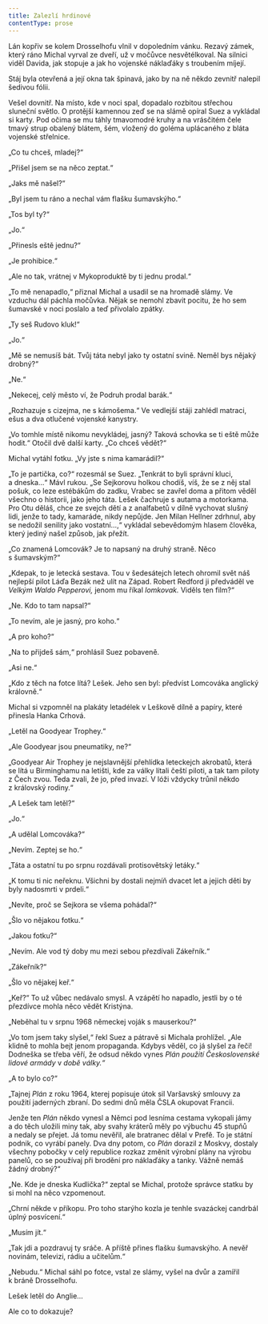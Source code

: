 ```yaml
---
title: Zalezlí hrdinové
contentType: prose
---
```


<section>

Lán kopřiv se kolem Drosselhofu vlnil v dopoledním vánku. Rezavý zámek, který ráno Michal vyrval ze dveří, už v močůvce nesvětélkoval. Na silnici viděl Davida, jak stopuje a jak ho vojenské náklaďáky s troubením míjejí.

Stáj byla otevřená a její okna tak špinavá, jako by na ně někdo zevnitř nalepil šedivou fólii.

Vešel dovnitř. Na místo, kde v noci spal, dopadalo rozbitou střechou sluneční světlo. O protější kamennou zeď se na slámě opíral Suez a vykládal si karty. Pod očima se mu táhly tmavomodré kruhy a na vrásčitém čele tmavý strup obalený blátem, šém, vložený do goléma uplácaného z bláta vojenské střelnice.

„Co tu chceš, mladej?“

„Přišel jsem se na něco zeptat.“

„Jaks mě našel?“

„Byl jsem tu ráno a nechal vám flašku šumavskýho.“

„Tos byl ty?“

„Jo.“

„Přinesls eště jednu?“

„Je prohibice.“

„Ale no tak, vrátnej v Mykoproduktě by ti jednu prodal.“

„To mě nenapadlo,“ přiznal Michal a usadil se na hromadě slámy. Ve vzduchu dál páchla močůvka. Nějak se nemohl zbavit pocitu, že ho sem šumavské v noci poslalo a teď přivolalo zpátky.

„Ty seš Rudovo kluk!“

„Jo.“

„Mě se nemusíš bát. Tvůj táta nebyl jako ty ostatní svině. Neměl bys nějaký drobný?“

„Ne.“

„Nekecej, celý město ví, že Podruh prodal barák.“

„Rozhazuje s cizejma, ne s kámošema.“ Ve vedlejší stáji zahlédl matraci, ešus a dva otlučené vojenské kanystry.

„Vo tomhle místě nikomu nevykládej, jasný? Taková schovka se ti eště může hodit.“ Otočil dvě další karty. „Co chceš vědět?“

Michal vytáhl fotku. „Vy jste s nima kamarádil?“

„To je partička, co?“ rozesmál se Suez. „Tenkrát to byli správní kluci, a dneska…“ Mávl rukou. „Se Sejkorovu holkou chodíš, víš, že se z něj stal pošuk, co leze estébákům do zadku, Vrabec se zavřel doma a přitom věděl všechno o historii, jako jeho táta. Lešek čachruje s autama a motorkama. Pro Otu děláš, chce ze svejch dětí a z analfabetů v dílně vychovat slušný lidi, jenže to tady, kamaráde, nikdy nepůjde. Jen Milan Hellner zdrhnul, aby se nedožil senility jako vostatní…,“ vykládal sebevědomým hlasem člověka, který jediný našel způsob, jak přežít.

„Co znamená Lomcovák? Je to napsaný na druhý straně. Něco s šumavským?“

„Kdepak, to je letecká sestava. Tou v šedesátejch letech ohromil svět náš nejlepší pilot Láďa Bezák než ulít na Západ. Robert Redford ji předváděl ve _Velkým Waldo Pepperovi,_ jenom mu říkal _lomkovak._ Viděls ten film?“

„Ne. Kdo to tam napsal?“

„To nevím, ale je jasný, pro koho.“

„A pro koho?“

„Na to přijdeš sám,“ prohlásil Suez pobaveně.

„Asi ne.“

„Kdo z těch na fotce lítá? Lešek. Jeho sen byl: předvíst Lomcováka anglický královně.“

Michal si vzpomněl na plakáty letadélek v Leškově dílně a papíry, které přinesla Hanka Crhová.

„Letěl na Goodyear Trophey.“

„Ale Goodyear jsou pneumatiky, ne?“

„Goodyear Air Trophey je nejslavnější přehlídka leteckejch akrobatů, která se lítá u Birminghamu na letišti, kde za války lítali čeští piloti, a tak tam piloty z Čech zvou. Teda zvali, že jo, před invazí. V lóži vždycky trůnil někdo z královský rodiny.“

„A Lešek tam letěl?“

„Jo.“

„A udělal Lomcováka?“

„Nevím. Zeptej se ho.“

„Táta a ostatní tu po srpnu rozdávali protisovětský letáky.“

„K tomu ti nic neřeknu. Všichni by dostali nejmíň dvacet let a jejich děti by byly nadosmrti v prdeli.“

„Nevíte, proč se Sejkora se všema pohádal?“

„Šlo vo nějakou fotku.“

„Jakou fotku?“

„Nevím. Ale vod tý doby mu mezi sebou přezdívali Zákeřník.“

„Zákeřník?“

„Šlo vo nějakej keř.“

„Keř?“ To už vůbec nedávalo smysl. A vzápětí ho napadlo, jestli by o té přezdívce mohla něco vědět Kristýna.

„Neběhal tu v srpnu 1968 německej voják s mauserkou?“

„Vo tom jsem taky slyšel,“ řekl Suez a pátravě si Michala prohlížel. „Ale klidně to mohla bejt jenom propaganda. Kdybys věděl, co já slyšel za řeči! Dodneška se třeba věří, že odsud někdo vynes _Plán použití Československé lidové armády_ v _době války.“_

„A to bylo co?“

„Tajnej _Plán_ z roku 1964, kterej popisuje útok sil Varšavský smlouvy za použití jaderných zbraní. Do sedmi dnů měla ČSLA okupovat Francii.

Jenže ten _Plán_ někdo vynesl a Němci pod lesníma cestama vykopali jámy a do těch uložili miny tak, aby svahy kráterů měly po výbuchu 45 stupňů a nedaly se přejet. Já tomu nevěřil, ale bratranec dělal v Prefě. To je státní podnik, co vyrábí panely. Dva dny potom, co _Plán_ dorazil z Moskvy, dostaly všechny pobočky v celý republice rozkaz změnit výrobní plány na výrobu panelů, co se používaj při brodění pro náklaďáky a tanky. Vážně nemáš žádný drobný?“

„Ne. Kde je dneska Kudlička?“ zeptal se Michal, protože správce statku by si mohl na něco vzpomenout.

„Chrní někde v příkopu. Pro toho starýho kozla je tenhle svazáckej candrbál úplný posvícení.“

„Musím jít.“

„Tak jdi a pozdravuj ty sráče. A příště přines flašku šumavskýho. A nevěř novinám, televizi, rádiu a učitelům.“

„Nebudu.“ Michal sáhl po fotce, vstal ze slámy, vyšel na dvůr a zamířil k bráně Drosselhofu.

Lešek letěl do Anglie…

Ale co to dokazuje?

</section>
